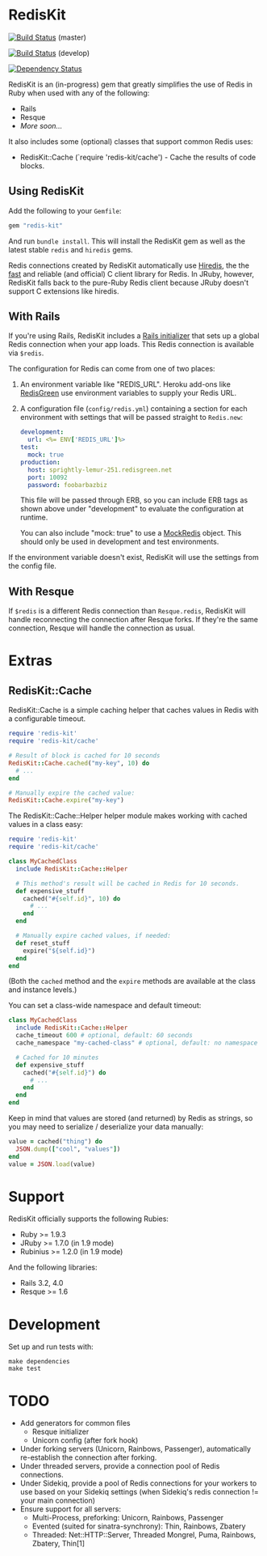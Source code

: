 RedisKit
========

[![Build Status](https://travis-ci.org/stvp/redis-kit.png?branch=master)](https://travis-ci.org/stvp/redis-kit) (master)

[![Build Status](https://travis-ci.org/stvp/redis-kit.png?branch=develop)](https://travis-ci.org/stvp/redis-kit) (develop)

[![Dependency Status](https://gemnasium.com/stvp/redis-kit.png)](https://gemnasium.com/stvp/redis-kit)

RedisKit is an (in-progress) gem that greatly simplifies the use of Redis in
Ruby when used with any of the following:

* Rails
* Resque
* *More soon...*

It also includes some (optional) classes that support common Redis uses:

* RedisKit::Cache (`require 'redis-kit/cache') - Cache the results of code
  blocks.

Using RedisKit
--------------

Add the following to your `Gemfile`:

```ruby
gem "redis-kit"
```

And run `bundle install`. This will install the RedisKit gem as well as the
latest stable `redis` and `hiredis` gems.

Redis connections created by RedisKit automatically use [Hiredis][hiredis], the
the [fast][hiredis_bench] and reliable (and official) C client library for
Redis. In JRuby, however, RedisKit falls back to the pure-Ruby Redis client
because JRuby doesn't support C extensions like hiredis.

[hiredis]: https://github.com/pietern/hiredis-rb
[hiredis_bench]: https://gist.github.com/894026

With Rails
----------

If you're using Rails, RedisKit includes a [Rails initializer][rails_init] that
sets up a global Redis connection when your app loads. This Redis connection is
available via `$redis`.

[rails_init]: https://github.com/stvp/redis-kit/blob/master/lib/redis-kit/railtie.rb

The configuration for Redis can come from one of two places:

1. An environment variable like "REDIS_URL". Heroku add-ons like
   [RedisGreen][rg] use environment variables to supply your Redis URL.

2. A configuration file (`config/redis.yml`) containing a section for each
   environment with settings that will be passed straight to `Redis.new`:

    ```yaml
    development:
      url: <%= ENV['REDIS_URL']%>
    test:
      mock: true
    production:
      host: sprightly-lemur-251.redisgreen.net
      port: 10092
      password: foobarbazbiz
    ```

    This file will be passed through ERB, so you can include ERB tags as shown
    above under "development" to evaluate the configuration at runtime.

    You can also include "mock: true" to use a [MockRedis][mock_redis] object.
    This should only be used in development and test environments.

[rg]: http://redisgreen.net
[mock_redis]: https://github.com/causes/mock_redis

If the environment variable doesn't exist, RedisKit will use the settings from
the config file.

With Resque
-----------

If `$redis` is a different Redis connection than `Resque.redis`, RedisKit will
handle reconnecting the connection after Resque forks. If they're the same
connection, Resque will handle the connection as usual.

Extras
======

RedisKit::Cache
---------------

RedisKit::Cache is a simple caching helper that caches values in Redis with a
configurable timeout.

```ruby
require 'redis-kit'
require 'redis-kit/cache'

# Result of block is cached for 10 seconds
RedisKit::Cache.cached("my-key", 10) do
  # ...
end

# Manually expire the cached value:
RedisKit::Cache.expire("my-key")
```

The RedisKit::Cache::Helper helper module makes working with cached values in a
class easy:

```ruby
require 'redis-kit'
require 'redis-kit/cache'

class MyCachedClass
  include RedisKit::Cache::Helper

  # This method's result will be cached in Redis for 10 seconds.
  def expensive_stuff
    cached("#{self.id}", 10) do
      # ...
    end
  end

  # Manually expire cached values, if needed:
  def reset_stuff
    expire("${self.id}")
  end
end
```

(Both the `cached` method and the `expire` methods are available at the class and
instance levels.)

You can set a class-wide namespace and default timeout:

```ruby
class MyCachedClass
  include RedisKit::Cache::Helper
  cache_timeout 600 # optional, default: 60 seconds
  cache_namespace "my-cached-class" # optional, default: no namespace

  # Cached for 10 minutes
  def expensive_stuff
    cached("#{self.id}") do
      # ...
    end
  end
end
```

Keep in mind that values are stored (and returned) by Redis as strings, so you
may need to serialize / deserialize your data manually:

```ruby
value = cached("thing") do
  JSON.dump(["cool", "values"])
end
value = JSON.load(value)
```

Support
=======

RedisKit officially supports the following Rubies:

* Ruby >= 1.9.3
* JRuby >= 1.7.0 (in 1.9 mode)
* Rubinius >= 1.2.0 (in 1.9 mode)

And the following libraries:

* Rails 3.2, 4.0
* Resque >= 1.6

Development
===========

Set up and run tests with:

    make dependencies
    make test

TODO
====

* Add generators for common files
  * Resque initializer
  * Unicorn config (after fork hook)
* Under forking servers (Unicorn, Rainbows, Passenger), automatically
  re-establish the connection after forking.
* Under threaded servers, provide a connection pool of Redis connections.
* Under Sidekiq, provide a pool of Redis connections for your workers to use
  based on your Sidekiq settings (when Sidekiq's redis connection != your main
  connection)
* Ensure support for all servers:
    * Multi-Process, preforking: Unicorn, Rainbows, Passenger
    * Evented (suited for sinatra-synchrony): Thin, Rainbows, Zbatery
    * Threaded: Net::HTTP::Server, Threaded Mongrel, Puma, Rainbows, Zbatery, Thin[1]

